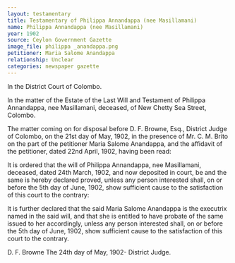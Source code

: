 ```yaml
---
layout: testamentary
title: Testamentary of Philippa Annandappa (nee Masillamani)
name: Philippa Annandappa (nee Masillamani)
year: 1902
source: Ceylon Government Gazette
image_file: philippa _anandappa.png
petitioner: Maria Salome Anandappa
relationship: Unclear
categories: newspaper gazette
---
```


In the District Court of Colombo.

In the matter of the Estate of the Last Will and Testament of Philippa Annandappa, nee Masillamani, deceased, of New Chetty Sea Street, Colombo.

The matter coming on for disposal before D. F. Browne, Esq., District Judge of Colombo, on the 21st day of May, 1902, in the presence of Mr. C. M. Brito on the part of the petitioner Maria Salome Anandappa, and the affidavit of the petitioner, dated 22nd April, 1902, having been read:

It is ordered that the will of Philippa Annandappa, nee Masillamani, deceased, dated 24th March, 1902, and now deposited in court, be and the same is hereby declared proved, unless any person interested shall, on or before the 5th day of June, 1902, show sufficient cause to the satisfaction of this court to the contrary:

It is further declared that the said Maria Salome Anandappa is the executrix named in the said will, and that she is entitled to have probate of the same issued to her accordingly, unless any person interested shall, on or before the 5th day of June, 1902, show sufficient cause to the satisfaction of this court to the contrary.

D. F. Browne
The 24th day of May, 1902-
District Judge.